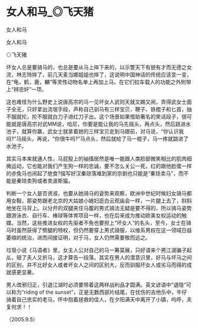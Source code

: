 # 女人和马_◎飞天猪

女人和马

女人和马

◎飞天猪

坏女人总是要骑马的，也总是要从马上摔下来的，以示警天下有貌有才而无德之女流，林志玲摔了，前几天麦当娜姐姐也摔了，这说明中国神话的传统应该变一变，在“龟，鹤，鹿，麟”等灵性动物名单上再加上马。在它们拉车载人的功能之外附带上“辨忠奸”一项。

这也难怪为什么野史上说唐高宗的马一见坏女人武则天就又踢又闹，弄得武女士面子全无，只好拿出流氓手段，声称自己驯马有三样宝贝，鞭子、铁棍子和匕首，抽不服就抡，抡不服就白刀子进红刀子出。这个场景如果借助著名的笑话段子，很可能就是唐高宗对武MM说，哈尼，你要是能让我的马先摇头，再点头，然后跳进水池子，就算你赢，武女士就拿着她的三样宝贝走到马跟前，对马说，“你认识我吗?”马摇头，再说，“你很牛吗?”马点头，然后就给了马一棍子，马一疼就跳进了水池子。

其实马本来就通人性，马屁股上的抽搐居然是唯一能跟人类脸部微笑相比的肌肉细微运动，它也能对我们产生狗一样的忠诚，要不怎么关公一死，红的跟他脸蛋一样的赤兔马也闹起了绝食?描写好汉秦琼落难到家的京剧也只能是“秦琼卖马”，而不能是秦琼卖狗或者卖波斯猫。

判断一个女人是否贤淑，也要从她骑马的姿势来观察，欧洲中世纪时候妇女骑马都用女鞍，那姿势跟老北京的大姑娘小媳妇逛白云观庙会一样，一片腿上去了，斜斜地坐在马背上。以分开的双腿夹住马腹的男式骑法无疑是要不得的，所以骑马姿势跟游泳衣、自行车、棒球等体育项目一样，也在后来成为推动欧美女权运动的触媒。当然，这些推进女权的先驱者不免也要担上“坏女人”的名头，至今，女士在骑马时虽然获得了劈腿的特权，但仍然要穿上男式骑服，以维系男权在这一领域日益萎缩的统治，进而间接证明，对于马，女人仍然需要敬而远之。

垃圾小说《马语者》里，女主人公对自己的马一筹莫展，只好请来个男江湖骗子起乩，赔了夫人又折马，这才算告一段落。其实在男人的潜意识里，好马与坏马之间的区别，并不比好女人或者坏女人之间的区别大，反而驯服坏女人或劣马而得的成就感更显著。

男人改邪归正，引退江湖时必须要带着这两样战利品才圆满。英文谚语中“退隐”可以称为“riding of the sunset”，正是无数西部片结尾，在忧伤的吉他乐中，牛仔骑着自己忠实的老马，怀中抱着拯救的佳人，在夕阳满天中离开了小镇，呜呼，夫复何求！！

（2005.9.5）